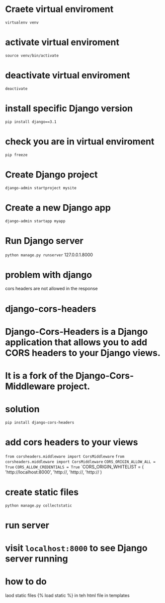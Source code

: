# Craete virtual enviroment
`virtualenv venv`
# activate virtual enviroment
`source venv/bin/activate`
# deactivate virtual enviroment
`deactivate`
# install specific Django version
`pip install django==3.1`
# check you are in virtual enviroment
`pip freeze`
# Create Django project
`django-admin startproject mysite`
# Create a new Django app
`django-admin startapp myapp`
# Run Django server
`python manage.py runserver`
127.0.0.1.8000

# problem with django
  cors headers are not allowed in the response

  # django-cors-headers
  #
  # Django-Cors-Headers is a Django application that allows you to add CORS headers to your Django views.
  #
  # It is a fork of the Django-Cors-Middleware project.
# solution
`pip install django-cors-headers`
# add cors headers to your views
`from corsheaders.middleware import CorsMiddleware`
`from corsheaders.middleware import CorsMiddleware`
`CORS_ORIGIN_ALLOW_ALL = True`
`CORS_ALLOW_CREDENTIALS = True`
`CORS_ORIGIN_WHITELIST = (
    'http://localhost:8000',
    'http://,
    'http://,
    'http://
)


# create static files
`python manage.py collectstatic`
# run server

# visit `localhost:8000` to see Django server running

# how to do
laod static files
{% load static %} in teh html file in templates 
